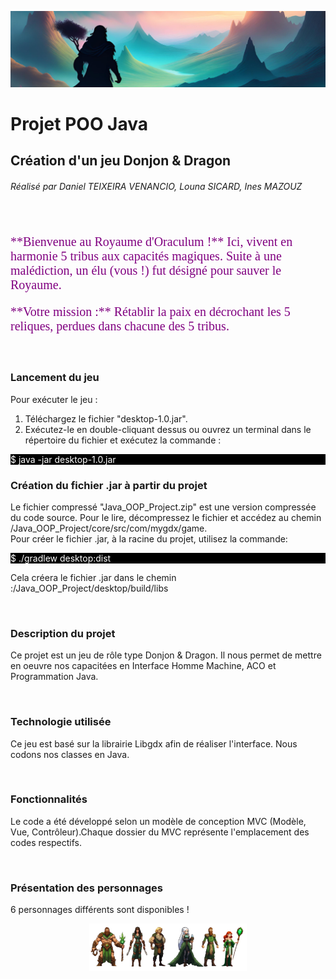 <p style="text-align:center">
  <img src="images/banniere.png">
</p>

# **Projet POO Java**
## **Création d'un jeu Donjon & Dragon**
###### Réalisé par Daniel TEIXEIRA VENANCIO, Louna SICARD, Ines MAZOUZ

<br>

<p style="color:purple; font-size:20px;font-family: cursive;">**Bienvenue au Royaume d'Oraculum !** Ici, vivent en harmonie 5 tribus aux capacités magiques. Suite à une malédiction, un élu (vous !) fut désigné pour sauver le Royaume.</p>

<p style="color:purple; font-size:20px;font-family: cursive;">**Votre mission :** Rétablir la paix en décrochant les 5 reliques, perdues dans chacune des 5 tribus.</p>

<br>

### **Lancement du jeu**

Pour exécuter le jeu :

1. Téléchargez le fichier "desktop-1.0.jar".
2. Exécutez-le en double-cliquant dessus ou ouvrez un terminal dans le répertoire du fichier et exécutez la commande :

<p style="background:black;color:white;">$ java -jar desktop-1.0.jar
</p>


### **Création du fichier .jar à partir du projet**

Le fichier compressé "Java_OOP_Project.zip" est une version compressée du code source. Pour le lire, décompressez le fichier et accédez au chemin /Java_OOP_Project/core/src/com/mygdx/game.
<br>
Pour créer le fichier .jar, à la racine du projet, utilisez la commande:
<p style="background:black;color:white;">$ ./gradlew desktop:dist
</p>

Cela créera le fichier .jar dans le chemin :/Java_OOP_Project/desktop/build/libs

<br>


### **Description du projet**

<p>Ce projet est un jeu de rôle type Donjon & Dragon. 
Il nous permet de mettre en oeuvre nos capacitées en Interface Homme Machine, ACO et Programmation Java.</p>

<br>

### **Technologie utilisée**

<p>Ce jeu est basé sur la librairie Libgdx afin de réaliser l'interface. Nous codons nos classes en Java.</p> 

<br>

### **Fonctionnalités**

<p> Le code a été développé selon un modèle de conception MVC (Modèle, Vue, Contrôleur).Chaque dossier du MVC représente l'emplacement des codes respectifs.</p>

<br>

### **Présentation des personnages**

<p>6 personnages différents sont disponibles !</p>
<p style="text-align:center">
  <img src="images/perso_dispo.png" style="width:50%;">
</p>


